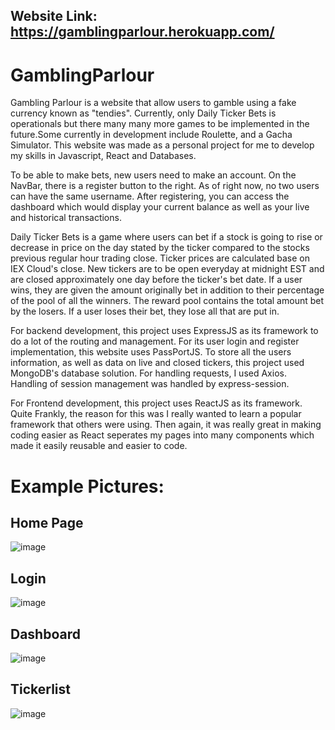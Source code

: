 ## Website Link: https://gamblingparlour.herokuapp.com/

# GamblingParlour
Gambling Parlour is a website that allow users to gamble using a fake currency known as "tendies". Currently, only Daily Ticker Bets is operationals but there many many more games to be implemented in the future.Some currently in development include Roulette, and a Gacha Simulator. This website was made as a personal project for me to develop my skills in Javascript, React and Databases. 
     

To be able to make bets, new users need to make an account. On the NavBar, there is a register button to the right. As of right now, no two users can have the same username. After registering, you can access the dashboard which would display your current balance as well as your live and historical transactions.

Daily Ticker Bets is a game where users can bet if a stock is going to rise or decrease in price on the day stated by the ticker compared to the stocks previous regular hour trading close.
Ticker prices are calculated base on IEX Cloud's close. New tickers are to be open everyday at midnight EST and are closed approximately one day before the ticker's bet date. If a user wins, they are given the amount originally bet in addition to their percentage of the pool of all the winners. The reward pool contains the total amount bet by the losers. If a user loses their bet, they lose all that are put in.

For backend development, this project uses ExpressJS as its framework to do a lot of the routing and management. For its user login and register implementation, this website uses PassPortJS. To store all the users information, as well as data on live and closed tickers, this project used MongoDB's database solution. For handling requests, I used Axios. Handling of session management was handled by express-session.

For Frontend development, this project uses ReactJS as its framework. Quite Frankly, the reason for this was I really wanted to learn a popular framework that others were using. Then again, it was really great in making coding easier as React seperates my pages into many components which made it easily reusable and easier to code.

# Example Pictures:
## Home Page
![image](https://user-images.githubusercontent.com/56182053/134259692-3ceb030f-fcf0-446e-91dc-2a8dd292450c.png)

## Login 
![image](https://user-images.githubusercontent.com/56182053/134259770-aa3ce9d3-4323-4d2a-aa6a-011c8072c49b.png)

## Dashboard
![image](https://user-images.githubusercontent.com/56182053/134259909-6a57bcbb-900b-4d35-89e0-9de10064def8.png)

## Tickerlist
![image](https://user-images.githubusercontent.com/56182053/134259812-536623e5-6bf6-4f44-86c9-ed972183de02.png)
